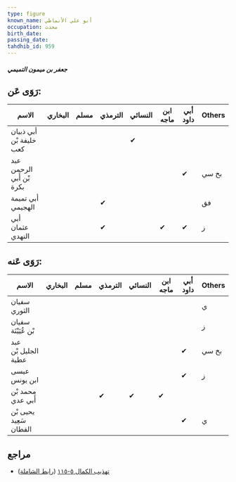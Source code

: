 ```yaml
---
type: figure
known_name: أبو علي الأنماطي
occupation: محدث
birth_date:
passing_date:
tahdhib_id: 959
---
```

##### جعفر بن ميمون التميمي

## رَوَى عَن:
| الاسم                    | البخاري | مسلم | الترمذي | النسائي | ابن ماجه | أبي داود | Others |
| ------------------------ | ------- | ---- | ------- | ------- | -------- | -------- | ------ |
| أبي ذبيان خليفة بْن كعب  |         |      |         | ✔       |          |          |        |
| عبد الرحمن بْن أَبي بكرة |         |      |         |         |          | ✔        | بخ سي  |
| أبي تميمة الهجيمي        |         |      | ✔       |         |          |          | فق     |
| أبي عثمان النهدي         |         |      | ✔       |         | ✔        | ✔        | ز      |
## رَوَى عَنه:
| الاسم                  | البخاري | مسلم | الترمذي | النسائي | ابن ماجه | أبي داود | Others |
| ---------------------- | ------- | ---- | ------- | ------- | -------- | -------- | ------ |
| سفيان الثوري           |         |      |         |         |          |          | ي      |
| سفيان بْن عُيَيْنَة    |         |      |         |         |          |          | ز      |
| عبد الجليل بْن عطية    |         |      |         |         |          | ✔        | بخ سي  |
| عيسى ابن يونس          |         |      |         |         |          | ✔        | ز      |
| محمد بْن أَبي عدي      |         |      | ✔       | ✔       | ✔        |          |        |
| يحيى بْن سَعِيد القطان |         |      |         |         |          | ✔        | ي      |
## مراجع
- [تهذيب الكمال ٥-١١٥](obsidian://open?vault=Tahdhib-al-Kamal&file=Figures/٩٥٩-جعفر%20بن%20ميمون%20التميمي) ([رابط الشاملة](https://shamela.ws/book/3722/2193))